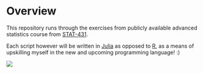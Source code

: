 # Overview

This repository runs through the exercises from publicly available advanced statistics course from [STAT-431](https://cal-poly-advanced-r.github.io/STAT-431/).

Each script however will be written in [Julia](https://julialang.org/) as opposed to [R](https://www.r-project.org/), as a means of upskilling myself in the new and upcoming programming language! :)

![](https://www.google.com/url?sa=i&url=https%3A%2F%2Fen.wikipedia.org%2Fwiki%2FJulia_(programming_language)&psig=AOvVaw0XvOAuxX2G8tj0XLyW0AMw&ust=1590444855697000&source=images&cd=vfe&ved=0CAIQjRxqFwoTCKj9iIPDzekCFQAAAAAdAAAAABAD)